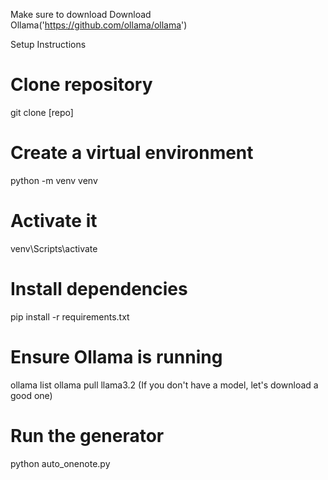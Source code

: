 
Make sure to download Download Ollama('https://github.com/ollama/ollama')

Setup Instructions
# Clone repository
git clone [repo]

# Create a virtual environment
python -m venv venv

# Activate it
venv\Scripts\activate

# Install dependencies
pip install -r requirements.txt

# Ensure Ollama is running
ollama list
ollama pull llama3.2 (If you don't have a model, let's download a good one)

# Run the generator
python auto_onenote.py
